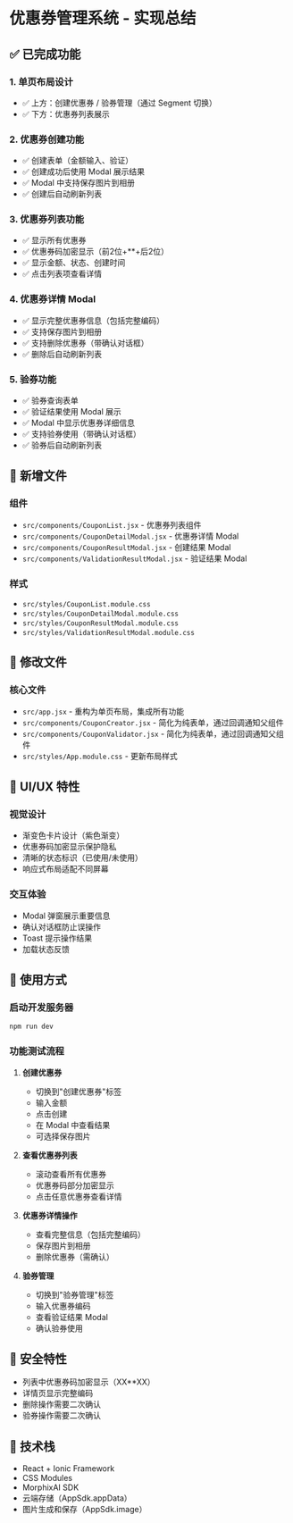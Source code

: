 # 优惠券管理系统 - 实现总结

## ✅ 已完成功能

### 1. 单页布局设计
- ✅ 上方：创建优惠券 / 验券管理（通过 Segment 切换）
- ✅ 下方：优惠券列表展示

### 2. 优惠券创建功能
- ✅ 创建表单（金额输入、验证）
- ✅ 创建成功后使用 Modal 展示结果
- ✅ Modal 中支持保存图片到相册
- ✅ 创建后自动刷新列表

### 3. 优惠券列表功能
- ✅ 显示所有优惠券
- ✅ 优惠券码加密显示（前2位+**+后2位）
- ✅ 显示金额、状态、创建时间
- ✅ 点击列表项查看详情

### 4. 优惠券详情 Modal
- ✅ 显示完整优惠券信息（包括完整编码）
- ✅ 支持保存图片到相册
- ✅ 支持删除优惠券（带确认对话框）
- ✅ 删除后自动刷新列表

### 5. 验券功能
- ✅ 验券查询表单
- ✅ 验证结果使用 Modal 展示
- ✅ Modal 中显示优惠券详细信息
- ✅ 支持验券使用（带确认对话框）
- ✅ 验券后自动刷新列表

## 📁 新增文件

### 组件
- `src/components/CouponList.jsx` - 优惠券列表组件
- `src/components/CouponDetailModal.jsx` - 优惠券详情 Modal
- `src/components/CouponResultModal.jsx` - 创建结果 Modal
- `src/components/ValidationResultModal.jsx` - 验证结果 Modal

### 样式
- `src/styles/CouponList.module.css`
- `src/styles/CouponDetailModal.module.css`
- `src/styles/CouponResultModal.module.css`
- `src/styles/ValidationResultModal.module.css`

## 🔄 修改文件

### 核心文件
- `src/app.jsx` - 重构为单页布局，集成所有功能
- `src/components/CouponCreator.jsx` - 简化为纯表单，通过回调通知父组件
- `src/components/CouponValidator.jsx` - 简化为纯表单，通过回调通知父组件
- `src/styles/App.module.css` - 更新布局样式

## 🎨 UI/UX 特性

### 视觉设计
- 渐变色卡片设计（紫色渐变）
- 优惠券码加密显示保护隐私
- 清晰的状态标识（已使用/未使用）
- 响应式布局适配不同屏幕

### 交互体验
- Modal 弹窗展示重要信息
- 确认对话框防止误操作
- Toast 提示操作结果
- 加载状态反馈

## 🚀 使用方式

### 启动开发服务器
```bash
npm run dev
```

### 功能测试流程

1. **创建优惠券**
   - 切换到"创建优惠券"标签
   - 输入金额
   - 点击创建
   - 在 Modal 中查看结果
   - 可选择保存图片

2. **查看优惠券列表**
   - 滚动查看所有优惠券
   - 优惠券码部分加密显示
   - 点击任意优惠券查看详情

3. **优惠券详情操作**
   - 查看完整信息（包括完整编码）
   - 保存图片到相册
   - 删除优惠券（需确认）

4. **验券管理**
   - 切换到"验券管理"标签
   - 输入优惠券编码
   - 查看验证结果 Modal
   - 确认验券使用

## 🔐 安全特性

- 列表中优惠券码加密显示（XX**XX）
- 详情页显示完整编码
- 删除操作需要二次确认
- 验券操作需要二次确认

## 📱 技术栈

- React + Ionic Framework
- CSS Modules
- MorphixAI SDK
- 云端存储（AppSdk.appData）
- 图片生成和保存（AppSdk.image）
